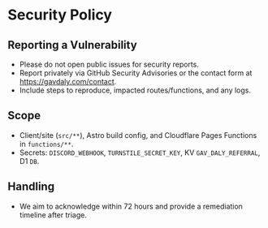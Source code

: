 # Security Policy

## Reporting a Vulnerability
- Please do not open public issues for security reports.
- Report privately via GitHub Security Advisories or the contact form at https://gavdaly.com/contact.
- Include steps to reproduce, impacted routes/functions, and any logs.

## Scope
- Client/site (`src/**`), Astro build config, and Cloudflare Pages Functions in `functions/**`.
- Secrets: `DISCORD_WEBHOOK`, `TURNSTILE_SECRET_KEY`, KV `GAV_DALY_REFERRAL`, D1 `DB`.

## Handling
- We aim to acknowledge within 72 hours and provide a remediation timeline after triage.
